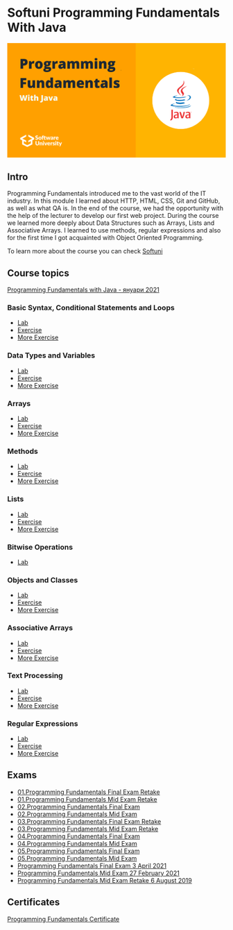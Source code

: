 # Softuni Programming Fundamentals With Java

![programming-fundamentals-softuni](programming-fundamentals-softuni.png)

## Intro
Programming Fundamentals introduced me to the vast world of the IT industry. In this module I learned about HTTP, HTML, 
CSS, Git and GitHub, as well as what QA is. In the end of the course, we had the opportunity with the help of the 
lecturer to develop our first web project. During the course we learned more deeply about Data Structures such as 
Arrays, Lists and Associative Arrays. I learned to use methods, regular expressions and also for the first time I got 
acquainted with Object Oriented Programming.

To learn more about the course you can check [Softuni](https://softuni.bg/)


## Course topics
[Programming Fundamentals with Java - януари 2021](https://softuni.bg/trainings/3212/java-fundamentals-january-2021)
### Basic Syntax, Conditional Statements and Loops
- [Lab](https://github.com/DenisBuserski/Softuni_Programming_Fundamentals_Java/tree/main/Basic_Syntax_Conditional_Statements_And_Loops_Lab)
- [Exercise](https://github.com/DenisBuserski/Softuni_Programming_Fundamentals_Java/tree/main/Basic_Syntax_Conditional_Statements_And_Loops_Exercise)
- [More Exercise](https://github.com/DenisBuserski/Softuni_Programming_Fundamentals_Java/tree/main/Basic_Syntax_Conditional_Statements_And_Loops_More_Exercise)
### Data Types and Variables
- [Lab](https://github.com/DenisBuserski/Softuni_Programming_Fundamentals_Java/tree/main/Data_Types_And_Variables_Lab)
- [Exercise](https://github.com/DenisBuserski/Softuni_Programming_Fundamentals_Java/tree/main/Data_Types_And_Variables_Exercise)
- [More Exercise](https://github.com/DenisBuserski/Softuni_Programming_Fundamentals_Java/tree/main/Data_Types_And_Variables_More_Exercise)
### Arrays
- [Lab](https://github.com/DenisBuserski/Softuni_Programming_Fundamentals_Java/tree/main/Arrays_Lab)
- [Exercise](https://github.com/DenisBuserski/Softuni_Programming_Fundamentals_Java/tree/main/Arrays_Exercise)
- [More Exercise](https://github.com/DenisBuserski/Softuni_Programming_Fundamentals_Java/tree/main/Arrays_More_Exercise)
### Methods
- [Lab](https://github.com/DenisBuserski/Softuni_Programming_Fundamentals_Java/tree/main/Methods_Lab)
- [Exercise](https://github.com/DenisBuserski/Softuni_Programming_Fundamentals_Java/tree/main/Methods_Exercise)
- [More Exercise](https://github.com/DenisBuserski/Softuni_Programming_Fundamentals_Java/tree/main/Methods_More_Exercise)
### Lists
- [Lab](https://github.com/DenisBuserski/Softuni_Programming_Fundamentals_Java/tree/main/Lists_Lab)
- [Exercise](https://github.com/DenisBuserski/Softuni_Programming_Fundamentals_Java/tree/main/Lists_Exercise)
- [More Exercise](https://github.com/DenisBuserski/Softuni_Programming_Fundamentals_Java/tree/main/Lists_More_Exercise)
### Bitwise Operations
- [Lab](https://github.com/DenisBuserski/Softuni_Programming_Fundamentals_Java/tree/main/Bitwise_Operations)
### Objects and Classes
- [Lab](https://github.com/DenisBuserski/Softuni_Programming_Fundamentals_Java/tree/main/Objects_And_Classes_Lab)
- [Exercise](https://github.com/DenisBuserski/Softuni_Programming_Fundamentals_Java/tree/main/Objects_And_Classes_Exercise)
- [More Exercise](https://github.com/DenisBuserski/Softuni_Programming_Fundamentals_Java/tree/main/Objects_And_Classes_More_Exercise)
### Associative Arrays
- [Lab](https://github.com/DenisBuserski/Softuni_Programming_Fundamentals_Java/tree/main/Maps_Lambda_And_Stream_API_Lab)
- [Exercise](https://github.com/DenisBuserski/Softuni_Programming_Fundamentals_Java/tree/main/Maps_Lambda_And_Stream_API_Exercise)
- [More Exercise](https://github.com/DenisBuserski/Softuni_Programming_Fundamentals_Java/tree/main/Maps_Lambda_And_Stream_API_More_Exercise)
### Text Processing
- [Lab](https://github.com/DenisBuserski/Softuni_Programming_Fundamentals_Java/tree/main/Text_Processing_Lab)
- [Exercise](https://github.com/DenisBuserski/Softuni_Programming_Fundamentals_Java/tree/main/Text_Processing_Exercise)
- [More Exercise](https://github.com/DenisBuserski/Softuni_Programming_Fundamentals_Java/tree/main/Text_Processing_More_Exercise)
### Regular Expressions
- [Lab](https://github.com/DenisBuserski/Softuni_Programming_Fundamentals_Java/tree/main/Regular_Expressions_Lab)
- [Exercise](https://github.com/DenisBuserski/Softuni_Programming_Fundamentals_Java/tree/main/Regular_Expressions_Exercises)
- [More Exercise](https://github.com/DenisBuserski/Softuni_Programming_Fundamentals_Java/tree/main/Regular_Expressions_More_Exercise)


## Exams
- [01.Programming Fundamentals Final Exam Retake](https://github.com/DenisBuserski/Softuni_Programming_Fundamentals_Java/tree/main/01_Programming_Fundamentals_Final_Exam_Retake)
- [01.Programming Fundamentals Mid Exam Retake](https://github.com/DenisBuserski/Softuni_Programming_Fundamentals_Java/tree/main/01_Programming_Fundamentals_Mid_Exam_Retake)
- [02.Programming Fundamentals Final Exam](https://github.com/DenisBuserski/Softuni_Programming_Fundamentals_Java/tree/main/02_Programming_Fundamentals_Final_Exam)
- [02.Programming Fundamentals Mid Exam](https://github.com/DenisBuserski/Softuni_Programming_Fundamentals_Java/tree/main/02_Programming_Fundamentals_Mid_Exam)
- [03.Programming Fundamentals Final Exam Retake](https://github.com/DenisBuserski/Softuni_Programming_Fundamentals_Java/tree/main/03_Programming_Fundamentals_Final_Exam_Retake)
- [03.Programming Fundamentals Mid Exam Retake](https://github.com/DenisBuserski/Softuni_Programming_Fundamentals_Java/tree/main/03_Programming_Fundamentals_Mid_Exam_Retake)
- [04.Programming Fundamentals Final Exam](https://github.com/DenisBuserski/Softuni_Programming_Fundamentals_Java/tree/main/04_Programming_Fundamentals_Final_Exam)
- [04.Programming Fundamentals Mid Exam](https://github.com/DenisBuserski/Softuni_Programming_Fundamentals_Java/tree/main/04_Programming_Fundamentals_Mid_Exam)
- [05.Programming Fundamentals Final Exam](https://github.com/DenisBuserski/Softuni_Programming_Fundamentals_Java/tree/main/05_Programming_Fundamentals_Final_Exam)
- [05.Programming Fundamentals Mid Exam](https://github.com/DenisBuserski/Softuni_Programming_Fundamentals_Java/tree/main/05_Programming_Fundamentals_Mid_Exam)
- [Programming Fundamentals Final Exam 3 April 2021](https://github.com/DenisBuserski/Softuni_Programming_Fundamentals_Java/tree/main/Programming_Fundamentals_Final_Exam_3%20April_2021)
- [Programming Fundamentals Mid Exam 27 February 2021](https://github.com/DenisBuserski/Softuni_Programming_Fundamentals_Java/tree/main/Programming_Fundamentals_Mid_Exam_27_February_2021)
- [Programming Fundamentals Mid Exam Retake 6 August 2019](https://github.com/DenisBuserski/Softuni_Programming_Fundamentals_Java/tree/main/Programming_Fundamentals_Mid_Exam_Retake_6_August_2019)


## Certificates
[Programming Fundamentals Certificate](https://softuni.bg/certificates/details/103432/147a8d10)
